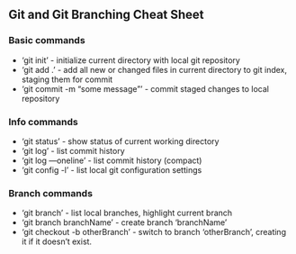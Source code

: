 ## Git and Git Branching Cheat Sheet

### Basic commands
* ‘git init’ - initialize current directory with local git repository
* ‘git add .’ - add all new or changed files in current directory to git index, staging them for commit
* ‘git commit -m “some message”’ - commit staged changes to local repository

### Info commands
* ‘git status’ - show status of current working directory
* ‘git log’ - list commit history
* ‘git log —oneline’ - list commit history (compact)
* ‘git config -l’ - list local git configuration settings 

### Branch commands
* ‘git branch’ - list local branches, highlight current branch
* ‘git branch branchName’ - create branch ‘branchName’
* ‘git checkout -b otherBranch’ - switch to branch ‘otherBranch’, creating it if it doesn’t exist.

